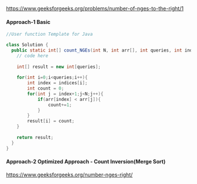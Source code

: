 https://www.geeksforgeeks.org/problems/number-of-nges-to-the-right/1


#### Approach-1 Basic

```java
//User function Template for Java

class Solution {
  public static int[] count_NGEs(int N, int arr[], int queries, int indices[]) {
    // code here
    
    int[] result = new int[queries];
    
    for(int i=0;i<queries;i++){
        int index = indices[i];
        int count = 0;
        for(int j = index+1;j<N;j++){
            if(arr[index] < arr[j]){
                count+=1;
            }
        }
        result[i] = count;
    }
    
    return result; 
  }
}
```

#### Approach-2 Optimized Approach -  Count Inversion(Merge Sort)

https://www.geeksforgeeks.org/number-nges-right/
